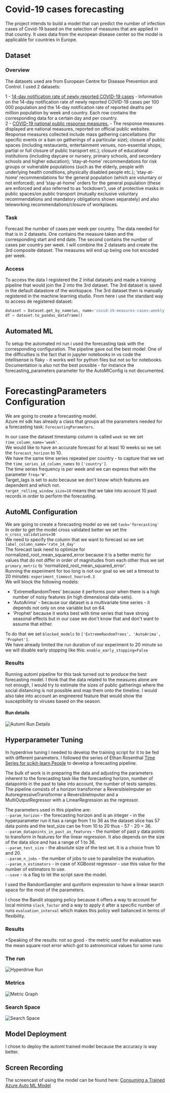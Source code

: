 
# Covid-19 cases forecasting

The project intends to build a model that can predict the number of infection cases of Covid-19 based on the selection of measures that are applied in that country. It uses data from the european disease center so the model is applicable for countries in Europe.

## Dataset

### Overview
The datasets used are from European Centre for Disease Prevention and Control. I used 2 datasets:

1 - [14-day notification rate of newly reported COVID-19 cases](https://opendata.ecdc.europa.eu/covid19/nationalcasedeath/csv) - Information on the 14-day notification rate of newly reported COVID-19 cases per 100 000 population and the 14-day notification rate of reported deaths per million population by week and country. Each row contains the corresponding data for a certain day and per country.  
2 - [COVID-19 national public response measures.](https://www.ecdc.europa.eu/sites/default/files/documents/response_graphs_data_2021-01-14.csv) - The response measures displayed are national measures, reported on official public websites. Response measures collected include mass gathering cancellations (for specific events or a ban on gatherings of a particular size); closure of public spaces (including restaurants, entertainment venues, non-essential shops, partial or full closure of public transport etc.); closure of educational institutions (including daycare or nursery, primary schools, and secondary schools and higher education); ‘stay-at-home’ recommendations for risk groups or vulnerable populations (such as the elderly, people with underlying health conditions, physically disabled people etc.); ‘stay-at-home’ recommendations for the general population (which are voluntary or not enforced); and ‘stay-at-home’ orders for the general population (these are enforced and also referred to as ‘lockdown’), use of protective masks in public spaces/on public transport (mutually exclusive voluntary recommendations and mandatory obligations shown separately) and also teleworking recommendations/closure of workplaces.

### Task
Forecast the number of cases per week per country. The data needed for that is in 2 datasets. One contains the measure taken and the corresponding start and end date. The second contains the number of cases per country per week. I will combine the 2 datasets and create the 3rd composite dataset. The measures will end up being one hot encoded per week.

### Access
To access the data I registered the 2 initial datasets and made a training pipeline that would join the 2 into the 3rd dataset. The 3rd dataset is saved in the default datastore of the workspace. The 3rd dataset then is manually registered in the machine learning studio. From here i use the standard way to access de registered dataset:
```Python
dataset = Dataset.get_by_name(ws, name='covid-19-measures-cases-weekly')
df = dataset.to_pandas_dataframe()
```

## Automated ML
To setup the automated ml run i used the forecasting task with the corresponding configuration.
The pipeline gave out the best model. One of the difficulties is the fact that in jupyter notebooks in vs code the intellisense is flaky - it works well for python files but not so for notebooks. Documentation is also not the best possible - for instance the forecasting_parameters parameter for the AutoMlConfig is not documented. 

# ForecastingParameters Configuration

We are going to create a forecasting model.  
Azure ml sdk has already a class that groups all the parameters needed for a forecasting task: `ForecastingParameters`.  

In our case the dataset timestamp column is called `week` so we set `time_column_name='week'`.  
We would like to have an accurate forecast for at least 10 weeks so we set the `forecast_horizon` to 10.   
We have the same time series repeated per country - to capture that we set the `time_series_id_column_names` to `['country']`.   
The time series frequency is per week and we can express that with the parameter `freq='W'`.  
Target_lags is set to auto because we don't know which features are dependent and which not.  
`target_rolling_window_size=10` means that we take into account 10 past records in order to perform the forecasting.  

## AutoML Configuration
We are going to create a forecasting model so we set `task='forecasting'`   
In order to get the model cross validated better we set the `n_cross_validations=30`  
We need to specify the column that we want to forecast so we set `label_column_name='rate_14_day'`  
The forecast task need to optimize for normalized_root_mean_squared_error because it is a better metric for values that do not differ in order of magnitudes from each other thus we set `primary_metric` to 'normalized_root_mean_squared_error'.  
Running the experiment for too long is not our goal so we set a timeout to 20 minutes: `experiment_timeout_hours=0.3`  
We will block the following models:
 - 'ExtremeRandomTrees' because it performs poor when there is a high number of noisy features (in high dimensional data-sets).
 - 'AutoArima' - because our dataset is a multivariate time series - it depends not only on one variable but on 64.
 - 'Prophet' because it works best with time series that have strong seasonal effects but in our case we don't know that and don't want to assume that either.  
 
To do that we set `blocked_models` to `['ExtremeRandomTrees', 'AutoArima', 'Prophet']`.   
We have already limited the run duration of our experiment to 20 minute so we will disable early stopping like this: `enable_early_stopping=False`

### Results

Running automl pipeline for this task turned out to produce the best forecasting model. I think that the data related to the measures alone are not enough, I would try to estimate the sizes of public gatherings where the social distancing is not possible and map them onto the timeline. I would also take into account an engineered feature that would show the susceptibility to viruses based on the season. 

#### Run details
![Automl Run Details](pictures/aml_run_details.png)


## Hyperparameter Tuning

In hyperdrive tuning I needed to develop the training script for it to be fed with different parameters. I followed the series of Ethan Rosenthal [Time Series for scikit-learn People](https://www.ethanrosenthal.com/2019/02/18/time-series-for-scikit-learn-people-part3/) to develop a forecasting pipeline.

The bulk of work is in preparing the data and adjusting the parameters inherent to the forecasting task like the forecasting horizon, number of datapoints in the past to take into account, the number of tests samples. The pipeline consists of a horizon transformer a ReversibleImputer an AutoregressiveTransformer a ReversibleImputer and a MultiOutputRegressor with a LinearRegression as the regressor.

The parameters used in this pipeline are:  
`--param_horizon` - the forecasting horizon and is an integer - in the hyperparameter run it has a range from 1 to 36 as the dataset slice has 57 data points and the test_size can be from 10 to 20 thus - 57 - 20 = 36.  
`--param_datapoints_in_past_as_features` - the number of past y data points to transform in features for the linear regression. It also depends on the size of the data slice and has a range of 1 to 36.  
`--param_test_size` - the absolute size of the test set. It is a choice from 10 and 20.  
`--param_n_jobs` - the number of jobs to use to parallelize the evaluation.  
`--param_n_estimators` - in case of XGBoost regressor - use this value for the number of estimators to use.  
`--save` - is a flag to let the script save the model.  

I used the RandomSampler and quniform expression to have a linear search space for the most of the parameters.

I chose the Bandit stopping policy because it offers a way to account for local minima `slack_factor` and a way to apply it after a specific number of runs `evaluation_interval` which makes this policy well ballanced in terms of flexibility.

### Results
*Speaking of the results: not so good - the metric used for evaluation was the mean square root error which got to astronomical values for some runs:

### The run
![Hyperdrive Run](pictures/Hyperdrive_run.png)

### Metrics
![Metric Graph](pictures/metric.png)

### Search Space
![Search Space](pictures/search_space.png)
 
## Model Deployment
I chose to deploy the automl trained model because the accuracy is way better.

## Screen Recording
The screencast of using the model can be found here: [Consuming a Trained Azure Auto ML Model](https://www.youtube.com/watch?v=jHTRUcPORj4)
